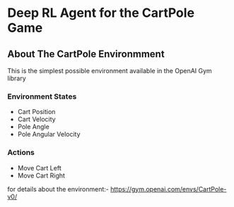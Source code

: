 # Deep RL Agent for the CartPole Game

## About The CartPole Environmment

This is the simplest possible environment available in the OpenAI Gym library

### Environment States

- Cart Position
- Cart Velocity
- Pole Angle
- Pole Angular Velocity

### Actions

- Move Cart Left
- Move Cart Right

 for details about the environment:- https://gym.openai.com/envs/CartPole-v0/
 